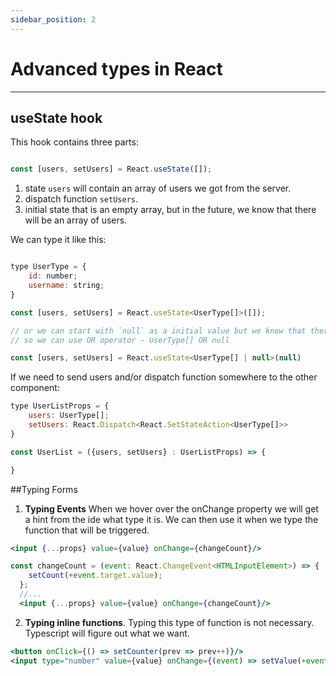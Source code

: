 ```yaml
---
sidebar_position: 2
---
```


# Advanced types in React

---
## useState hook

This hook contains three parts:

```jsx

const [users, setUsers] = React.useState([]);
```
1. state `users` will contain an array of users we got from the server.
2. dispatch function `setUsers`.
3. initial state that is an empty array, but in the future, we know that there will be an array of users.

We can type it like this:

```jsx

type UserType = {
    id: number;
    username: string;
}

const [users, setUsers] = React.useState<UserType[]>([]);

// or we can start with `null` as a initial value but we know that there will be array of users
// so we can use OR operator - UserType[] OR null

const [users, setUsers] = React.useState<UserType[] | null>(null)

```
If we need to send users and/or dispatch function somewhere to the other component:

```jsx
type UserListProps = {
    users: UserType[];
    setUsers: React.Dispatch<React.SetStateAction<UserType[]>>
}

const UserList = ({users, setUsers} : UserListProps) => {

}
```
##Typing Forms

1. **Typing Events**
When we hover over the onChange property we will get a hint from the ide what type it is.
We can then use it when we type the function that will be triggered.
```jsx
<input {...props} value={value} onChange={changeCount}/>
```

```jsx
const changeCount = (event: React.ChangeEvent<HTMLInputElement>) => {
    setCount(+event.target.value);
  };
  //...
  <input {...props} value={value} onChange={changeCount}/>
```
2. **Typing inline functions**.
Typing this type of function is not necessary. Typescript will figure out what we want.

```jsx
<button onClick={() => setCounter(prev => prev++)}/>
<input type="number" value={value} onChange={(event) => setValue(+event.target.value)}/>
```